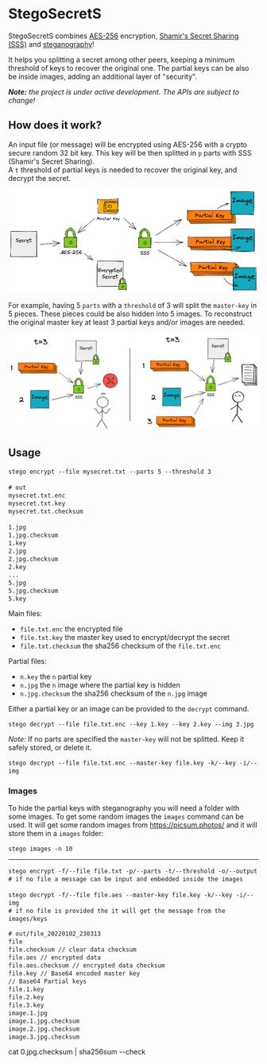 
# StegoSecretS

StegoSecretS combines [AES-256](https://en.wikipedia.org/wiki/Advanced_Encryption_Standard) encryption, [Shamir's Secret Sharing (SSS)](https://en.wikipedia.org/wiki/Shamir%27s_Secret_Sharing) and [steganography](https://en.wikipedia.org/wiki/Steganography)!

It helps you splitting a secret among other peers, keeping a minimum threshold of keys to recover the original one.
The partial keys can be also be inside images, adding an additional layer of "security".

***Note:** the project is under active development. The APIs are subject to change!*

## How does it work?

An input file (or message) will be encrypted using AES-256 with a crypto secure random 32 bit key. This key will be then splitted in `p` parts with SSS (Shamir's Secret Sharing).  
A `t` threshold of partial keys is needed to recover the original key, and decrypt the secret.

![IMG](doc/assets/stego1.png)

For example, having 5 `parts` with a `threshold` of 3 will split the `master-key` in 5 pieces. These pieces could be also hidden into 5 images. To reconstruct the original master key at least 3 partial keys and/or images are needed.

![IMG](doc/assets/stego4.png)



## Usage


```
stego encrypt --file mysecret.txt --parts 5 --threshold 3

# out
mysecret.txt.enc
mysecret.txt.key
mysecret.txt.checksum

1.jpg
1.jpg.checksum
1.key
2.jpg
2.jpg.checksum
2.key
...
5.jpg
5.jpg.checksum
5.key
```

Main files:
- `file.txt.enc` the encrypted file
- `file.txt.key` the master key used to encrypt/decrypt the secret
- `file.txt.checksum` the sha256 checksum of the `file.txt.enc`

Partial files:
- `n.key` the `n` partial key
- `n.jpg` the `n` image where the partial key is hidden
- `n.jpg.checksum` the sha256 checksum of the `n.jpg` image

Either a partial key or an image can be provided to the `decrypt` command.

```
stego decrypt --file file.txt.enc --key 1.key --key 2.key --img 3.jpg
```

**Note*:* If no parts are specified the `master-key` will not be splitted. Keep it safely stored, or delete it.

```
stego decrypt --file file.txt.enc --master-key file.key -k/--key -i/--img
```


### Images

To hide the partial keys with steganography you will need a folder with some images. To get some random images the `images` command can be used. It will get some random images from https://picsum.photos/ and it will store them in a `images` folder:

```
stego images -n 10
```

---

```
stego encrypt -f/--file file.txt -p/--parts -t/--threshold -o/--output
# if no file a message can be input and embedded inside the images

stego decrypt -f/--file file.aes --master-key file.key -k/--key -i/--img
# if no file is provided the it will get the message from the images/keys
```


```
# out/file_20220102_230313
file
file.checksum // clear data checksum
file.aes // encrypted data
file.aes.checksum // encrypted data checksum
file.key // Base64 encoded master key
// Base64 Partial keys
file.1.key
file.2.key
file.3.key
image.1.jpg
image.1.jpg.checksum
image.2.jpg.checksum
image.3.jpg.checksum
```


cat 0.jpg.checksum | sha256sum --check